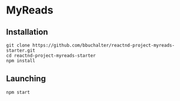 # MyReads
## Installation
```
git clone https://github.com/bbuchalter/reactnd-project-myreads-starter.git
cd reactnd-project-myreads-starter
npm install
```

## Launching
```
npm start
```